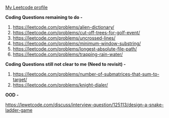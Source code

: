 [My Leetcode profile](https://leetcode.com/nikhilagrawal07/)

**Coding Questions remaining to do -** 

1. https://leetcode.com/problems/alien-dictionary/
2. https://leetcode.com/problems/cut-off-trees-for-golf-event/
3. https://leetcode.com/problems/uncrossed-lines/
4. https://leetcode.com/problems/minimum-window-substring/
5. https://leetcode.com/problems/longest-absolute-file-path/
6. https://leetcode.com/problems/trapping-rain-water/


**Coding Questions still not clear to me (Need to revisit) -**

1. https://leetcode.com/problems/number-of-submatrices-that-sum-to-target/  
2. https://leetcode.com/problems/knight-dialer/

**OOD -** 

https://lewetcode.com/discuss/interview-question/125113/design-a-snake-ladder-game